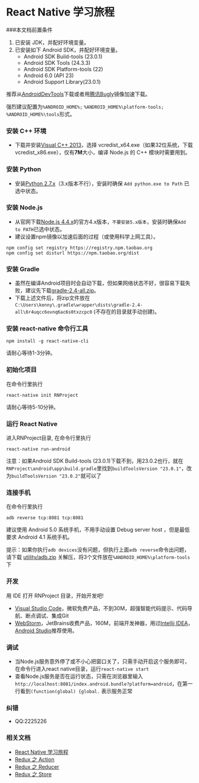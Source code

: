 # React Native 学习旅程
###本文档前置条件
1. 已安装 JDK，并配好环境变量。
2. 已安装如下 Android SDK，并配好环境变量。
    - Android SDK Build-tools (23.0.1)
    - Android SDK Tools (24.3.3)
    - Android SDK Platform-tools (22)
    - Android 6.0 (API 23)
    - Android Support Library(23.0.1)

推荐从[AndroidDevTools](http://androiddevtools.cn/)下载或者用[腾讯Bugly](http://android-mirror.bugly.qq.com:8080/include/usage.html)镜像加速下载。

强烈建议配置为``` %ANDROID_HOME%; ```  ``` %ANDROID_HOME%\platform-tools; ```  ``` %ANDROID_HOME%\tools ```形式。

### 安装 C++ 环境
- 下载并安装[Visual C++ 2013](https://www.microsoft.com/zh-cn/download/details.aspx?id=40784)，选择 vcredist_x64.exe（如果32位系统，下载 vcredist_x86.exe），仅有**7M**大小，编译 Node.js 的 C++ 模块时需要用到。

### 安装 Python
- 安装[Python 2.7.x](https://www.python.org/downloads/release/python-2711/)（3.x版本不行），安装时确保 ``` Add python.exe to Path ``` 已选中状态。

### 安装 Node.js
- 从官网下载[Node.js 4.4.x](https://nodejs.org/dist/v4.4.2/node-v4.4.2-x64.msi)的官方4.x版本，``` 不要安装5.x版本 ```，安装时确保``` Add to PATH ```已选中状态。
- 建议设置npm镜像以加速后面的过程（或使用科学上网工具）。
<pre><code>npm config set registry https://registry.npm.taobao.org
npm config set disturl https://npm.taobao.org/dist</code></pre>

### 安装 Gradle
- 虽然在编译Android项目时会自动下载，但如果网络状态不好，很容易下载失败，建议先下载[gradle-2.4-all.zip](http://pan.baidu.com/s/1c0dcgfe)。
- 下载上述文件后，将zip文件放在``` C:\Users\kenny\.gradle\wrapper\dists\gradle-2.4-all\6r4uqcc6ovnq6ac6s0txzcpc0 ```  (不存在的目录就手动创建)。

### 安装 react-native 命令行工具
<pre><code>npm install -g react-native-cli</code></pre>
请耐心等待1-3分钟。

### 初始化项目
在命令行里执行

<pre><code>react-native init RNProject</code></pre>

请耐心等待5-10分钟。

### 运行 React Native
进入RNProject目录, 在命令行里执行

<pre><code>react-native run-android</code></pre>

注意：如果Android SDK Build-tools (23.0.1)下载不到，用23.0.2也行，就在``` RNProject\android\app\build.gradle ```里找到``` buildToolsVersion "23.0.1" ```，改为``` buildToolsVersion "23.0.2" ```就可以了

### 连接手机
在命令行里执行

<pre><code>adb reverse tcp:8081 tcp:8081</code></pre>

建议使用 Android 5.0 系统手机，不用手动设置 Debug server host ，但是最低要求 Android 4.1 系统手机。

提示：如果你执行``` adb devices ```没有问题，但执行上面``` adb reverse ```命令出问题，请下载 [utility/adb.zip](https://raw.githubusercontent.com/Kennytian/learning-react-native/master/utility/adb.zip) 关解压，将3个文件放在``` %ANDROID_HOME%\platform-tools ```下

### 开发
用 IDE 打开 RNProject 目录，开始开发吧!
* [Visual Studio Code](https://www.visualstudio.com/products/code-vs)，微软免费产品，不到30M，超强智能代码提示、代码导航、断点调试、集成Git
* [WebStorm](https://www.jetbrains.com/webstorm/)，JetBrains收费产品，160M，前端开发神器，用过[Intellij IDEA](https://www.jetbrains.com/idea/)，[Android Studio](http://www.androiddevtools.cn/)推荐使用。

### 调试
* 当Node.js服务意外停了或不小心把窗口关了，只需手动开启这个服务即可，在命令行进入react native目录，运行`react-native start`
* 查看Node.js服务是否在运行状态，只需在浏览器里输入`http://localhost:8081/index.android.bundle?platform=android`，在第一行看到`(function(global) {global.` 表示服务正常

### 纠错
- QQ:2225226

### 相关文档
* [React Native 学习旅程](https://github.com/Kennytian/learning-react-native/blob/master/README.md)
* [Redux 之 Action](https://github.com/Kennytian/learning-react-native/blob/master/redux/action.md)
* [Redux 之 Reducer](https://github.com/Kennytian/learning-react-native/blob/master/redux/reducer.md)
* [Redux 之 Store](https://github.com/Kennytian/learning-react-native/blob/master/redux/store.md)

